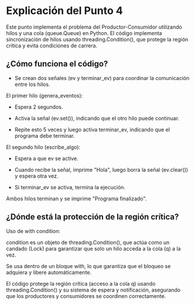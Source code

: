 # Explicación del Punto 4
Este punto implementa el problema del Productor-Consumidor utilizando hilos y una cola (queue.Queue) en Python. El código implementa sincronización de hilos usando threading.Condition(), que protege la región crítica y evita condiciones de carrera.

## ¿Cómo funciona el código?

- Se crean dos señales (ev y terminar_ev) para coordinar la comunicación entre los hilos.

El primer hilo (genera_eventos):

- Espera 2 segundos.

- Activa la señal (ev.set()), indicando que el otro hilo puede continuar.

- Repite esto 5 veces y luego activa terminar_ev, indicando que el programa debe terminar.

El segundo hilo (escribe_algo):

- Espera a que ev se active.

- Cuando recibe la señal, imprime "Hola", luego borra la señal (ev.clear()) y espera otra vez.

- Si terminar_ev se activa, termina la ejecución.

Ambos hilos terminan y se imprime "Programa finalizado".

## ¿Dónde está la protección de la región crítica?
Uso de with condition:

condition es un objeto de threading.Condition(), que actúa como un candado (Lock) para garantizar que solo un hilo acceda a la cola (q) a la vez.

Se usa dentro de un bloque with, lo que garantiza que el bloqueo se adquiera y libere automáticamente.

El código protege la región crítica (acceso a la cola q) usando threading.Condition() y su sistema de espera y notificación, asegurando que los productores y consumidores se coordinen correctamente.
